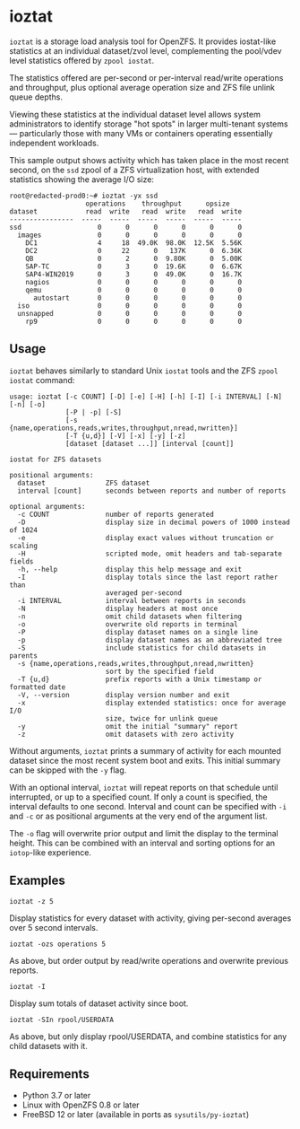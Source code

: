 # ioztat

`ioztat` is a storage load analysis tool for OpenZFS. It provides iostat-like statistics at an individual dataset/zvol level, complementing the pool/vdev level statistics offered by `zpool iostat`.

The statistics offered are per-second or per-interval read/write operations and throughput, plus optional average operation size and ZFS file unlink queue depths.

Viewing these statistics at the individual dataset level allows system administrators to identify storage "hot spots" in larger multi-tenant systems — particularly those with many VMs or containers operating essentially independent workloads.

This sample output shows activity which has taken place in the most recent second, on the `ssd` zpool of a ZFS virtualization host, with extended statistics showing the average I/O size:

```
root@redacted-prod0:~# ioztat -yx ssd
                   operations    throughput      opsize
dataset            read  write   read  write   read  write
----------------  -----  -----  -----  -----  -----  -----
ssd                   0      0      0      0      0      0
  images              0      0      0      0      0      0
    DC1               4     18  49.0K  98.0K  12.5K  5.56K
    DC2               0     22      0   137K      0  6.36K
    QB                0      2      0  9.80K      0  5.00K
    SAP-TC            0      3      0  19.6K      0  6.67K
    SAP4-WIN2019      0      3      0  49.0K      0  16.7K
    nagios            0      0      0      0      0      0
    qemu              0      0      0      0      0      0
      autostart       0      0      0      0      0      0
  iso                 0      0      0      0      0      0
  unsnapped           0      0      0      0      0      0
    rp9               0      0      0      0      0      0
```

## Usage

`ioztat` behaves similarly to standard Unix `iostat` tools and the ZFS `zpool iostat` command:

```
usage: ioztat [-c COUNT] [-D] [-e] [-H] [-h] [-I] [-i INTERVAL] [-N] [-n] [-o]
              [-P | -p] [-S]
              [-s {name,operations,reads,writes,throughput,nread,nwritten}]
              [-T {u,d}] [-V] [-x] [-y] [-z]
              [dataset [dataset ...]] [interval [count]]

iostat for ZFS datasets

positional arguments:
  dataset               ZFS dataset
  interval [count]      seconds between reports and number of reports

optional arguments:
  -c COUNT              number of reports generated
  -D                    display size in decimal powers of 1000 instead of 1024
  -e                    display exact values without truncation or scaling
  -H                    scripted mode, omit headers and tab-separate fields
  -h, --help            display this help message and exit
  -I                    display totals since the last report rather than
                        averaged per-second
  -i INTERVAL           interval between reports in seconds
  -N                    display headers at most once
  -n                    omit child datasets when filtering
  -o                    overwrite old reports in terminal
  -P                    display dataset names on a single line
  -p                    display dataset names as an abbreviated tree
  -S                    include statistics for child datasets in parents
  -s {name,operations,reads,writes,throughput,nread,nwritten}
                        sort by the specified field
  -T {u,d}              prefix reports with a Unix timestamp or formatted date
  -V, --version         display version number and exit
  -x                    display extended statistics: once for average I/O
                        size, twice for unlink queue
  -y                    omit the initial "summary" report
  -z                    omit datasets with zero activity
```

Without arguments, `ioztat` prints a summary of activity for each mounted dataset since the most recent system boot and exits. This initial summary can be skipped with the `-y` flag.

With an optional interval, `ioztat` will repeat reports on that schedule until interrupted, or up to a specified count.  If only a count is specified, the interval defaults to one second. Interval and count can be specified with `-i` and `-c` or as positional arguments at the very end of the argument list.

The `-o` flag will overwrite prior output and limit the display to the terminal height. This can be combined with an interval and sorting options for an `iotop`-like experience.

## Examples

    ioztat -z 5

Display statistics for every dataset with activity, giving per-second averages over 5 second intervals.

    ioztat -ozs operations 5

As above, but order output by read/write operations and overwrite previous reports.

    ioztat -I

Display sum totals of dataset activity since boot.

    ioztat -SIn rpool/USERDATA

As above, but only display rpool/USERDATA, and combine statistics for any child datasets with it.

## Requirements

* Python 3.7 or later
* Linux with OpenZFS 0.8 or later
* FreeBSD 12 or later (available in ports as `sysutils/py-ioztat`)
